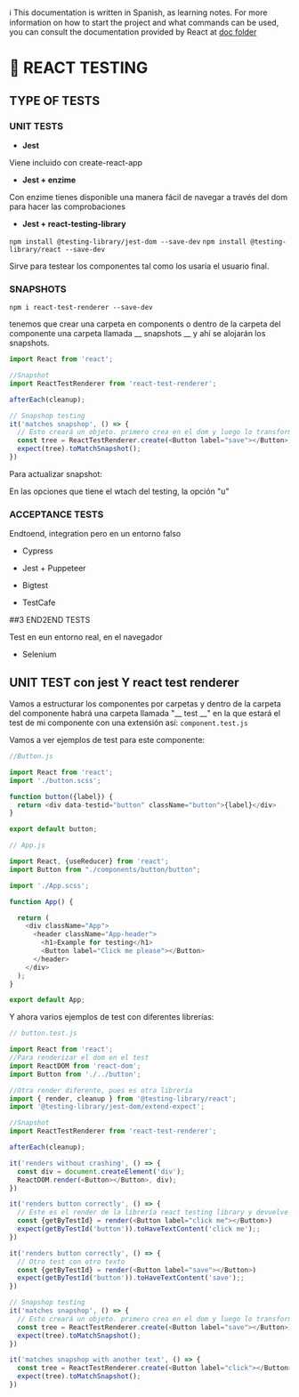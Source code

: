 ℹ️ This documentation is written in Spanish, as learning notes. For more information on how to start the project and what commands can be used, you can consult the documentation provided by React at [doc folder](/doc)

# 📝 REACT TESTING

## TYPE OF TESTS

### UNIT TESTS

* **Jest**

Viene incluido con create-react-app

* **Jest + enzime**

Con enzime tienes disponible una manera fácil de navegar a través del dom para hacer las comprobaciones

* **Jest + react-testing-library**

```npm install @testing-library/jest-dom --save-dev```
```npm install @testing-library/react --save-dev```

Sirve para testear los componentes tal como los usaría el usuario final.

### SNAPSHOTS

```npm i react-test-renderer --save-dev```

tenemos que crear una carpeta en components o dentro de la carpeta del componente una carpeta llamada __ snapshots __ y ahí se alojarán los snapshots.

```js
import React from 'react';

//Snapshot
import ReactTestRenderer from 'react-test-renderer';

afterEach(cleanup);

// Snapshop testing
it('matches snapshop', () => {
  // Esto creará un objeto. primero crea en el dom y luego lo transformamos a JSON
  const tree = ReactTestRenderer.create(<Button label="save"></Button>).toJSON();
  expect(tree).toMatchSnapshot();
})
```

Para actualizar snapshot:

En las opciones que tiene el wtach del testing, la opción "u"

### ACCEPTANCE TESTS

Endtoend, integration pero en un entorno falso

* Cypress

* Jest + Puppeteer

* Bigtest

* TestCafe

##3 END2END TESTS

Test en eun entorno real, en el navegador

* Selenium

## UNIT TEST con jest Y react test renderer

Vamos a estructurar los componentes por carpetas y dentro de la carpeta del componente habrá una carpeta llamada "__ test __" en la que estará el test de mi componente con una extensión así: ```component.test.js```

Vamos a ver ejemplos de test para este componente:

```js
//Button.js

import React from 'react';
import './button.scss';

function button({label}) {
  return <div data-testid="button" className="button">{label}</div>
}

export default button;
```

```js
// App.js

import React, {useReducer} from 'react';
import Button from "./components/button/button";

import './App.scss';

function App() {

  return (
    <div className="App">
      <header className="App-header">
        <h1>Example for testing</h1>
        <Button label="Click me please"></Button>
      </header>
    </div>
  );
}

export default App;
```

Y ahora varios ejemplos de test con diferentes librerías:

```js
// button.test.js

import React from 'react';
//Para renderizar el dom en el test
import ReactDOM from 'react-dom';
import Button from './../button';

//Otra render diferente, pues es otra librería
import { render, cleanup } from '@testing-library/react';
import '@testing-library/jest-dom/extend-expect';

//Snapshot
import ReactTestRenderer from 'react-test-renderer';

afterEach(cleanup);

it('renders without crashing', () => {
  const div = document.createElement('div');
  ReactDOM.render(<Button></Button>, div);
})

it('renders button correctly', () => {
  // Este es el render de la librería react testing library y devuelve varias cosas, una es el método getByTestId
  const {getByTestId} = render(<Button label="click me"></Button>)
  expect(getByTestId('button')).toHaveTextContent('click me');;
})

it('renders button correctly', () => {
  // Otro test con otro texto
  const {getByTestId} = render(<Button label="save"></Button>)
  expect(getByTestId('button')).toHaveTextContent('save');;
})

// Snapshop testing
it('matches snapshop', () => {
  // Esto creará un objeto. primero crea en el dom y luego lo transformamos a JSON
  const tree = ReactTestRenderer.create(<Button label="save"></Button>).toJSON();
  expect(tree).toMatchSnapshot();
})

it('matches snapshop with another text', () => {
  const tree = ReactTestRenderer.create(<Button label="click"></Button>).toJSON();
  expect(tree).toMatchSnapshot();
})
```